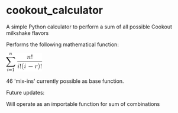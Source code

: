 # cookout_calculator
A simple Python calculator to perform a sum of all possible Cookout milkshake flavors

Performs the following mathematical function:

![Combination sum](/CodeCogsEqn.gif)

46 'mix-ins' currently possible as base function.

Future updates:

Will operate as an importable function for sum of combinations
